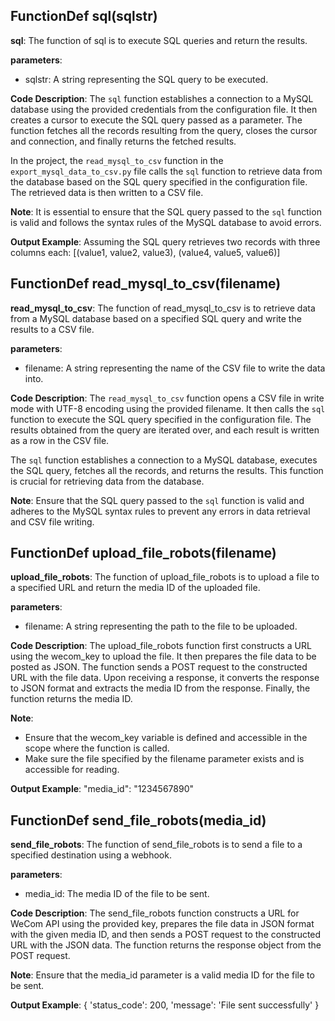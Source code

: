 ## FunctionDef sql(sqlstr)
**sql**: The function of sql is to execute SQL queries and return the results.

**parameters**:
- sqlstr: A string representing the SQL query to be executed.

**Code Description**:
The `sql` function establishes a connection to a MySQL database using the provided credentials from the configuration file. It then creates a cursor to execute the SQL query passed as a parameter. The function fetches all the records resulting from the query, closes the cursor and connection, and finally returns the fetched results.

In the project, the `read_mysql_to_csv` function in the `export_mysql_data_to_csv.py` file calls the `sql` function to retrieve data from the database based on the SQL query specified in the configuration file. The retrieved data is then written to a CSV file.

**Note**:
It is essential to ensure that the SQL query passed to the `sql` function is valid and follows the syntax rules of the MySQL database to avoid errors.

**Output Example**:
Assuming the SQL query retrieves two records with three columns each:
[(value1, value2, value3), (value4, value5, value6)]
## FunctionDef read_mysql_to_csv(filename)
**read_mysql_to_csv**: The function of read_mysql_to_csv is to retrieve data from a MySQL database based on a specified SQL query and write the results to a CSV file.

**parameters**:
- filename: A string representing the name of the CSV file to write the data into.

**Code Description**:
The `read_mysql_to_csv` function opens a CSV file in write mode with UTF-8 encoding using the provided filename. It then calls the `sql` function to execute the SQL query specified in the configuration file. The results obtained from the query are iterated over, and each result is written as a row in the CSV file.

The `sql` function establishes a connection to a MySQL database, executes the SQL query, fetches all the records, and returns the results. This function is crucial for retrieving data from the database.

**Note**:
Ensure that the SQL query passed to the `sql` function is valid and adheres to the MySQL syntax rules to prevent any errors in data retrieval and CSV file writing.
## FunctionDef upload_file_robots(filename)
**upload_file_robots**: The function of upload_file_robots is to upload a file to a specified URL and return the media ID of the uploaded file.

**parameters**:
- filename: A string representing the path to the file to be uploaded.

**Code Description**:
The upload_file_robots function first constructs a URL using the wecom_key to upload the file. It then prepares the file data to be posted as JSON. The function sends a POST request to the constructed URL with the file data. Upon receiving a response, it converts the response to JSON format and extracts the media ID from the response. Finally, the function returns the media ID.

**Note**:
- Ensure that the wecom_key variable is defined and accessible in the scope where the function is called.
- Make sure the file specified by the filename parameter exists and is accessible for reading.

**Output Example**:
"media_id": "1234567890"
## FunctionDef send_file_robots(media_id)
**send_file_robots**: The function of send_file_robots is to send a file to a specified destination using a webhook.

**parameters**:
- media_id: The media ID of the file to be sent.

**Code Description**:
The send_file_robots function constructs a URL for WeCom API using the provided key, prepares the file data in JSON format with the given media ID, and then sends a POST request to the constructed URL with the JSON data. The function returns the response object from the POST request.

**Note**:
Ensure that the media_id parameter is a valid media ID for the file to be sent.

**Output Example**:
{
    'status_code': 200,
    'message': 'File sent successfully'
}
